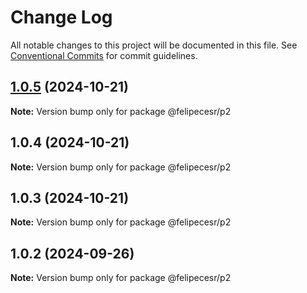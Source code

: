 # Change Log

All notable changes to this project will be documented in this file.
See [Conventional Commits](https://conventionalcommits.org) for commit guidelines.

## [1.0.5](https://github.com/felipecesr/monorepo/compare/@felipecesr/p2@1.0.4...@felipecesr/p2@1.0.5) (2024-10-21)

**Note:** Version bump only for package @felipecesr/p2





## 1.0.4 (2024-10-21)

**Note:** Version bump only for package @felipecesr/p2





## 1.0.3 (2024-10-21)

**Note:** Version bump only for package @felipecesr/p2





## 1.0.2 (2024-09-26)

**Note:** Version bump only for package @felipecesr/p2
